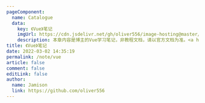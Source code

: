 ```yaml
---
pageComponent:
  name: Catalogue
  data:
    key: 《Vue》笔记
    imgUrl: https://cdn.jsdelivr.net/gh/oliver556/image-hosting@master/vue-logo.4147y9tl55w0.png
    description: 本章内容是博主的Vue学习笔记，非教程文档，请以官方文档为准。<a href='https://cn.vuejs.org/' target='_blank'>Vue2</a>，<a href='https://staging-cn.vuejs.org/' target='_blank'>Vue3</a>
title: 《Vue》笔记
date: 2022-03-02 14:35:19
permalink: /note/vue
article: false
comment: false
editLink: false
author:
  name: Jamison
  link: https://github.com/oliver556
---
```

